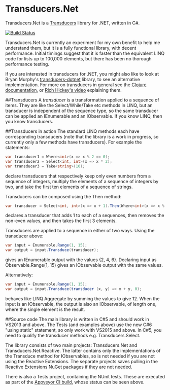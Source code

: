 # Transducers.Net
Transducers.Net is a [Transducers](http://clojure.org/transducers) library for .NET, written in C#.

[![Build Status](https://ci.appveyor.com/api/projects/status/github/NorthNick/Transducers.Net?branch=master&svg=true)](https://ci.appveyor.com/project/NorthNick/transducers-net)

Transducers.Net is currently an experiment for my own benefit to help me understand them, but it is a fully functional
library, with decent performance. Initial timings suggest that it is faster than the equivalent LINQ code for lists
up to 100,000 elements, but there has been no thorough performance testing.

If you are interested in transducers for .NET, you might also like to look at Bryan Murphy's
[transducers-dotnet](https://github.com/bmurphy1976/transducers-dotnet) library,
to see an alternative implementation. For more on
transducers in general see the [Clojure documentation](http://clojure.org/transducers), or [Rich
Hickey's video](https://www.youtube.com/watch?v=6mTbuzafcII) explaining them.

##Transducers
A *transducer* is a transformation applied to a sequence of items. They are like the Select/While/Take etc methods
in LINQ, but an transducer is independent of the sequence type, so the same transducer can be applied an IEnumerable
and an IObservable. If you know LINQ, then you know transducers.

##Transducers in action
The standard LINQ methods each have corresponding transducers (note that the library is a work in progress, so
currently only a few methods have transducers). For example the statements:
```C#
var transducer1 = Where<int>(x => x % 2 == 0);
var transducer2 = Select<int, int>(x => x * 2);
var transducer3 = Take<string>(10);
```
declare transducers that respectively keep only even numbers from a sequence of integers, multiply the elements
of a sequence of integers by two, and take the first ten elements of a sequence of strings.

Transducers can be composed using the Then method:
```C#
var transducer = Select<int, int>(x => x + 1).Then(Where<int>(x => x % 2 == 0).Then(Take<int>(3)));
```
declares a transducer that adds 1 to each of a sequences, then removes the non-even values, and
then takes the first 3 elements.

Transducers are applied to a sequence in either of two ways. Using the transducer above:
```C#
var input = Enumerable.Range(1, 15);
var output = input.Transduce(transducer);
```
gives an IEnumerable<int> output with the values {2, 4, 6}. Declaring input as Observable.Range(1, 15) gives an
IObservable output with the same values.

Alternatively:
```C#
var input = Enumerable.Range(1, 15);
var output = input.Transduce(transducer (x, y) => x + y, 0);
```
behaves like LINQ Aggregate by summing the values to give 12. When the input is an IObservable,
the output is also an IObservable, of length one, where the single element is the result.

##Source code
The main library is written in C#5 and should work in VS2013 and above. The Tests (and examples above) use the new
C#6 "using static" statement, so only work with VS2015 and above. In C#5, you need to qualify the transducer methods
e.g. Transducers.Select.

The library consists of two main projects: Transducers.Net and Transducers.Net.Reactive. The latter contains only the
implementations of the Transduce method for IObservables, so is not needed if you are not using the Reactive
Extensions. The separate projects saves pulling in the Reactive Extensions NuGet packages if they are not needed.

There is also a Tests project, containing the NUnit tests. These are executed as part of the
[Appveyor CI build](https://ci.appveyor.com/project/NorthNick/transducers-net), whose status can be seen above.